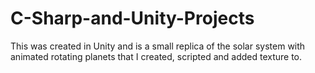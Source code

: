 # C-Sharp-and-Unity-Projects

This was created in Unity and is a small replica of the solar system with animated rotating planets that I created, scripted and added texture to.
